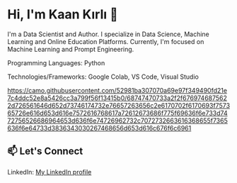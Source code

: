 <h1>Hi, I'm Kaan Kırlı 👋</h1> 

I'm a Data Scientist and Author. I specialize in Data Science, Machine Learning and Online Education Platforms. Currently, I'm focused on Machine Learning and Prompt Engineering.

Programming Languages: Python

Technologies/Frameworks: Google Colab, VS Code, Visual Studio

https://camo.githubusercontent.com/52981ba307070a69e97f349490fd21e7c4ddc52e8a5426cc3a799f56f13415b0/68747470733a2f2f6769746875622d726561646d652d73746174732e76657263656c2e6170702f6170693f757365726e616d653d616e7572616768617a72612673686f775f69636f6e733d7472756526686964653d636f6e74726962732c7072732663616368655f7365636f6e64733d3836343030267468656d653d616c676f6c6961

<h2>📫 Let's Connect</h2>
    
  LinkedIn: <a href="https://www.linkedin.com/in/kaank%C4%B1rl%C4%B1">My LinkedIn profile</a></li>

